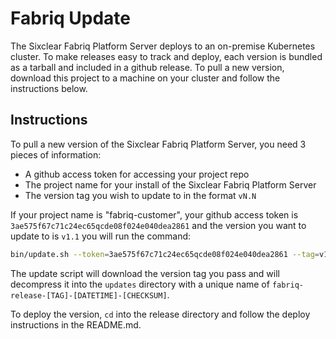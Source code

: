 # Fabriq Update

The Sixclear Fabriq Platform Server deploys to an on-premise Kubernetes cluster. To make releases
easy to track and deploy, each version is bundled as a tarball and included in a github release.
To pull a new version, download this project to a machine on your cluster and follow the instructions below.

## Instructions

To pull a new version of the Sixclear Fabriq Platform Server, you need 3 pieces of information:

- A github access token for accessing your project repo
- The project name for your install of the Sixclear Fabriq Platform Server
- The version tag you wish to update to in the format `vN.N`

If your project name is "fabriq-customer", your github access token is `3ae575f67c71c24ec65qcde08f024e040dea2861` and
the version you want to update to is `v1.1` you will run the command:

```bash
bin/update.sh --token=3ae575f67c71c24ec65qcde08f024e040dea2861 --tag=v1.1 --project=fabriq-customer
```

The update script will download the version tag you pass and will decompress it into the `updates` directory with
a unique name of `fabriq-release-[TAG]-[DATETIME]-[CHECKSUM]`.

To deploy the version, `cd` into the release directory and follow the deploy instructions in the README.md.
